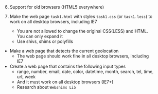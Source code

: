 06. Support for old browsers (HTML5 everywhere)

1. Make the web page `task1.html` with styles `task1.css` (or `task1.less`) to work on all desktop browsers, including IE7
	* You are not allowed to change the original CSS(LESS) and HTML. You can only expand it
	* Use shivs, shims or polyfills
* Make a web page that detects the current geolocation
	* The web page should work fine in all desktop browsers, including IE7
* Create a web page that contains the following input types
	* range, number, email, date, color, datetime, month, search, tel, time, url, week
	* And it must work on all desktop browsers (IE7+)
	* Research about `Webshims Lib`

